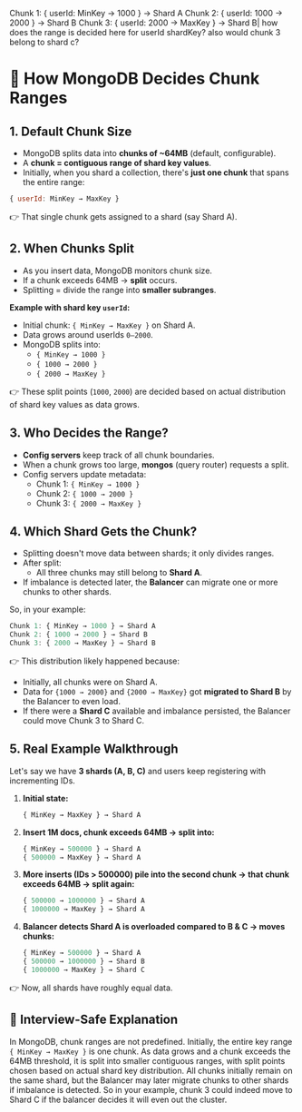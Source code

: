 Chunk 1: { userId: MinKey → 1000 } → Shard A Chunk 2: { userId: 1000 → 2000 } → Shard B Chunk 3: { userId: 2000 → MaxKey } → Shard B| how does the range is decided here for userId shardKey? also would chunk 3 belong to shard c?

# 📌 How MongoDB Decides Chunk Ranges

## 1. Default Chunk Size

* MongoDB splits data into **chunks of ~64MB** (default, configurable).
* A **chunk = contiguous range of shard key values**.
* Initially, when you shard a collection, there's **just one chunk** that spans the entire range:

```javascript
{ userId: MinKey → MaxKey }
```

👉 That single chunk gets assigned to a shard (say Shard A).

## 2. When Chunks Split

* As you insert data, MongoDB monitors chunk size.
* If a chunk exceeds 64MB → **split** occurs.
* Splitting = divide the range into **smaller subranges**.

**Example with shard key `userId`:**
* Initial chunk: `{ MinKey → MaxKey }` on Shard A.
* Data grows around userIds `0–2000`.
* MongoDB splits into:
   * `{ MinKey → 1000 }`
   * `{ 1000 → 2000 }`
   * `{ 2000 → MaxKey }`

👉 These split points (`1000`, `2000`) are decided based on actual distribution of shard key values as data grows.

## 3. Who Decides the Range?

* **Config servers** keep track of all chunk boundaries.
* When a chunk grows too large, **mongos** (query router) requests a split.
* Config servers update metadata:
   * Chunk 1: `{ MinKey → 1000 }`
   * Chunk 2: `{ 1000 → 2000 }`
   * Chunk 3: `{ 2000 → MaxKey }`

## 4. Which Shard Gets the Chunk?

* Splitting doesn't move data between shards; it only divides ranges.
* After split:
   * All three chunks may still belong to **Shard A**.
* If imbalance is detected later, the **Balancer** can migrate one or more chunks to other shards.

So, in your example:

```javascript
Chunk 1: { MinKey → 1000 } → Shard A
Chunk 2: { 1000 → 2000 } → Shard B
Chunk 3: { 2000 → MaxKey } → Shard B
```

👉 This distribution likely happened because:
* Initially, all chunks were on Shard A.
* Data for `{1000 → 2000}` and `{2000 → MaxKey}` got **migrated to Shard B** by the Balancer to even load.
* If there were a **Shard C** available and imbalance persisted, the Balancer could move Chunk 3 to Shard C.

## 5. Real Example Walkthrough

Let's say we have **3 shards (A, B, C)** and users keep registering with incrementing IDs.

1. **Initial state:**
   ```javascript
   { MinKey → MaxKey } → Shard A
   ```

2. **Insert 1M docs, chunk exceeds 64MB → split into:**
   ```javascript
   { MinKey → 500000 } → Shard A
   { 500000 → MaxKey } → Shard A
   ```

3. **More inserts (IDs > 500000) pile into the second chunk → that chunk exceeds 64MB → split again:**
   ```javascript
   { 500000 → 1000000 } → Shard A
   { 1000000 → MaxKey } → Shard A
   ```

4. **Balancer detects Shard A is overloaded compared to B & C → moves chunks:**
   ```javascript
   { MinKey → 500000 } → Shard A
   { 500000 → 1000000 } → Shard B
   { 1000000 → MaxKey } → Shard C
   ```

👉 Now, all shards have roughly equal data.

## 🎯 Interview-Safe Explanation

In MongoDB, chunk ranges are not predefined. Initially, the entire key range `{ MinKey → MaxKey }` is one chunk. As data grows and a chunk exceeds the 64MB threshold, it is split into smaller contiguous ranges, with split points chosen based on actual shard key distribution. All chunks initially remain on the same shard, but the Balancer may later migrate chunks to other shards if imbalance is detected. So in your example, chunk 3 could indeed move to Shard C if the balancer decides it will even out the cluster.